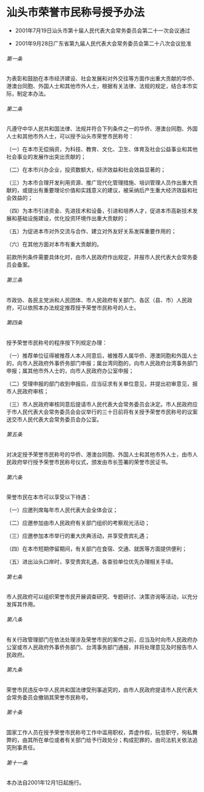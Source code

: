 # 汕头市荣誉市民称号授予办法

- 2001年7月19日汕头市第十届人民代表大会常务委员会第二十一次会议通过

- 2001年9月28日广东省第九届人民代表大会常务委员会第二十八次会议批准

<!-- INFO END -->

###### 第一条

为表彰和鼓励在本市经济建设、社会发展和对外交往等方面作出重大贡献的华侨、港澳台同胞、外国人士和其他市外人士，根据有关法律、法规的规定，结合本市实际，制定本办法。

###### 第二条

凡遵守中华人民共和国法律、法规并符合下列条件之一的华侨、港澳台同胞、外国人士和其他市外人士，可以授予汕头市荣誉市民称号：

（一）在本市无偿捐资，为科技、教育、文化、卫生、体育及社会公益事业和其他社会事业的发展作出突出贡献的；

（二）在本市兴办企业，投资数额大，经济效益和社会效益显著的；

（三）为本市合理开发利用资源、推广现代化管理措施、培训管理人员作出重大贡献的，或提出有重要理论价值和实践意义的建议，被采纳后产生重大经济效益和社会效益的；

（四）为本市引进资金、先进技术和设备，引进和培养人才，促进本市高新技术发展和基础设施建设，优化投资环境作出重大贡献的；

（五）为促进本市对外交流与合作、建立对外友好关系发挥重要作用的；

（六）在其他方面对本市有重大贡献的。

前款所列条件需要具体化时，由市人民政府作出规定，并报市人民代表大会常务委员会备案。

###### 第三条

市政协、各民主党派和人民团体、市人民政府有关部门、各区（县、市）人民政府，可以依照本办法规定推荐授予荣誉市民称号的人士。

###### 第四条

授予荣誉市民称号的程序按下列规定办理：

（一）推荐单位征得被推荐人本人同意后，被推荐人属华侨、港澳同胞和外国人士的，向市人民政府外事侨务部门申报；属台湾同胞的，向市人民政府台湾事务部门申报；属其他市外人士的，向市人民政府办公室申报；

（二）受理申报的部门收到申报后，应当征求有关单位意见，并提出初审意见，报市人民政府审核；

（三）市人民政府审核同意后提请市人民代表大会常务委员会决定。市人民政府应于市人民代表大会常务委员会会议举行的三十日前将有关授予荣誉市民称号的议案送交市人民代表大会常务委员会办公室。

###### 第五条

对决定授予荣誉市民称号的华侨、港澳台同胞、外国人士和其他市外人士，由市人民政府举行授予荣誉市民称号仪式，颁发由市长签署的荣誉市民证书。

###### 第六条

荣誉市民在本市可以享受以下待遇：

（一）应邀列席每年市人民代表大会全体会议；

（二）应邀参加由市人民政府有关部门组织的考察观光活动；

（三）应邀参加本市举行的重大庆典活动，并享受贵宾礼遇；

（四）在本市短期停留期间，有关部门在食宿、交通、就医等方面提供便利；

（五）进出汕头口岸时，享受贵宾礼遇，各查验单位优先办理相关手续。

###### 第七条

市人民政府可以组织荣誉市民开展调查研究、专题研讨、决策咨询等活动，以充分发挥其作用。

###### 第八条

有关行政管理部门在依法处理涉及荣誉市民的案件之前，应当及时向市人民政府办公室或市人民政府外事侨务部门、台湾事务部门通报，并将处理意见及时报告市人民政府。

###### 第九条

荣誉市民违反中华人民共和国法律受刑事追究的，由市人民政府提请市人民代表大会常务委员会撤销其荣誉市民称号。

###### 第十条

国家工作人员在授予荣誉市民称号工作中滥用职权，弄虚作假，玩忽职守，徇私舞弊的，由其所在单位或者有关部门给予行政处分；构成犯罪的，由司法机关依法追究刑事责任。

###### 第十一条

本办法自2001年12月1日起施行。
